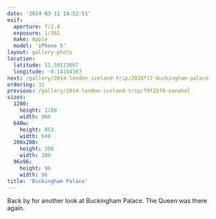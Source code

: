```yaml
---
date: '2014-03-11 14:52:51'
exif:
  aperture: f/2.4
  exposure: 1/361
  make: Apple
  model: 'iPhone 5'
layout: gallery-photo
location:
  latitude: 51.50113667
  longitude: -0.14104167
next: /gallery/2014-london-iceland-trip/2028f17-buckingham-palace
ordering: 32
previous: /gallery/2014-london-iceland-trip/f9f25f0-narwhal
sizes:
  1280:
    height: 1280
    width: 960
  640w:
    height: 853
    width: 640
  200x200:
    height: 200
    width: 200
  96x96:
    height: 96
    width: 96
title: 'Buckingham Palace'
---
```


Back by for another look at Buckingham Palace. The Queen was there again.
